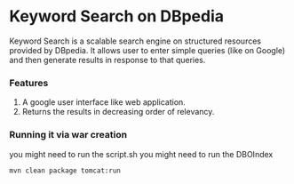 # Keyword Search on DBpedia

Keyword Search is a scalable search engine on structured resources provided by DBpedia. It allows user to enter simple queries (like on Google) and then generate results in response to that queries.

### Features

1. A google user interface like web application.
2. Returns the results in decreasing order of relevancy.

### Running it via war creation
you might need to run the script.sh
you might need to run the DBOIndex

```
mvn clean package tomcat:run
```

    
  

